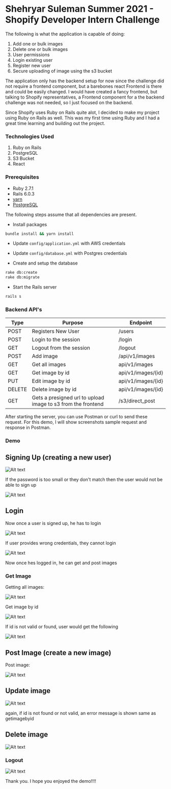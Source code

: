 # Shehryar Suleman Summer 2021 - Shopify Developer Intern Challenge 

The following is what the application is capable of doing:
1. Add one or bulk images
2. Delete one or bulk images
3. User permissions
4. Login existing user
5. Register new user
6. Secure uploading of image using the s3 bucket

The application only has the backend setup for now since the challenge did not require a frontend component, but a barebones react Frontend is there and could be easily changed. I would have created a fancy frontend, but talking to Shopify representatives, a Frontend component for a the backend challenge was not needed, so I just focused on the backend.

Since Shopify uses Ruby on Rails quite alot, I decided to make my project using Ruby on Rails as well. This was my first time using Ruby and I had a great time learning and building out the project.


### Technologies Used
1. Ruby on Rails
2. PostgreSQL
3. S3 Bucket
4. React

### Prerequisites
* Ruby 2.7.1
* Rails 6.0.3
* [yarn](https://classic.yarnpkg.com/en/docs/install/)
* [PostgreSQL](https://www.postgresql.org/download/)

The following steps assume that all dependencies are present.

- Install packages

```bash
bundle install && yarn install
```

- Update `config/application.yml` with AWS credentials 
- Update `config/database.yml` with Postgres credentials

- Create and setup the database

```bash
rake db:create
rake db:migrate
```

- Start the Rails server

```bash
rails s
```


### Backend API's

| Type | Purpose | Endpoint
| ------------- | ------------- | ------------ |
| POST | Registers New User  | /users |
| POST  | Login to the session | /login |
| GET | Logout from the session | /logout |
| POST | Add image  | /api/v1/images |
| GET  | Get all images | api/v1/images |
| GET  | Get image by id | api/v1/images/{id} |
| PUT  | Edit image by id | api/v1/images/{id} |
| DELETE  | Delete image by id | api/v1/images/{id} |
| GET  | Gets a presigned url to upload image to s3 from the frontend | /s3/direct_post |

After starting the server, you can use Postman or curl to send these request. For this demo, I will show screenshots sample request and response in Postman.

### Demo

## Signing Up (creating a new user)

![Alt text](/screenshots/signupsuccesful.png?raw=true "Signing Up")

If the password is too small or they don't match then the user would not be able to sign up

![Alt text](/screenshots/signupfailed.png?raw=true "Signing Up")

## Login

Now once a user is signed up, he has to login

![Alt text](/screenshots/loginsuccessful.png?raw=true )

If user provides wrong credentials, they cannot login

![Alt text](/screenshots/loginfailed.png?raw=true )

Now once hes logged in, he can get and post images

### Get Image

Getting all images:

![Alt text](/screenshots/getallimages.png?raw=true )

Get image by id

![Alt text](/screenshots/getimagebyid.png?raw=true )

If id is not valid or found, user would get the following

![Alt text](/screenshots/errgetimagebyid.png?raw=true )

## Post Image (create a new image)

Post image:

![Alt text](/screenshots/postimage.png?raw=true )

## Update image

![Alt text](/screenshots/putimagebyid.png?raw=true )

again, if id is not found or not valid, an error message is shown same as getimagebyid

## Delete image

![Alt text](/screenshots/deleteimagebyid.png?raw=true)

### Logout

![Alt text](/screenshots/logout.png?raw=true )

Thank you. I hope you enjoyed the demo!!!!

